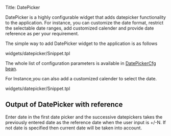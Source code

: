 Title: DatePicker


DatePicker is a highly configurable widget that adds datepicker functionality to the application. For instance, you can customize the date format, restrict the selectable date ranges, add customized calender and provide date reference as per your requirement.

The simple way to add DatePicker widget to the application is as follows

<srcinclude tag="wgtDatePickerSimple" lang="AT" outdent="true">widgets/datepicker/Snippet.tpl</srcinclude>

The whole list of configuration parameters is available in [DatePickerCfg bean](http://ariatemplates.com/aria/guide/apps/apidocs/#aria.widgets.CfgBeans:DatePickerCfg ).

<sample sample="widgets/datepicker" />

For Instance,you can also add a customized calender to select the date.

<srcinclude tag="wgtDatePickerCustom" lang="AT" outdent="true">widgets/datepicker/Snippet.tpl</srcinclude>

<sample sample="widgets/datepicker/customized" />

## Output of DatePicker with reference
Enter date in the first date picker and the successive datepickers takes the previously entered date as the reference date when the user input is +/-N. If not date is specified then current date will be taken into account. 

<sample sample="widgets/datepicker/reference" />